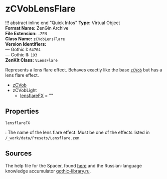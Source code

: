 # zCVobLensFlare

!!! abstract inline end "Quick Infos"
    **Type:** Virtual Object<br/>
    **Format Name:** ZenGin Archive<br/>
    **File Extension:** `.ZEN`<br/>
    **Class Name:** `zCVobLensFlare`<br/>
    **Version Identifiers:**<br />
    — Gothic I: `64704`<br/>
    — Gothic II: `193`<br/>
    **ZenKit Class:** `VLensFlare`

Represents a lens flare effect. Behaves exactly like the base [`zCVob`](zCVob.md) but has a lens flare effect.

<ul class="sp-list">
    <li class="sp-type"><a href="../zCVob/">zCVob</a></li>
    <li class="sp-type">
        <span>zCVobLight</span>
        <ul class="sp-list">
            <li class="sp-string"><a href="#lensflareFX">lensflareFX</a> = ""</li>
        </ul>
    </li>
</ul>

## Properties

<a name="lensflareFX" class="t-str"></a> `lensflareFX`

:   The name of the lens flare effect. Must be one of the effects listed in `/_work/data/Presets/Lensflare.zen`.

## Sources

The help file for the Spacer, found [here](https://wiki.worldofgothic.de/doku.php?id=spacer:hilfedatei) and the
Russian-language knowledge accumulator [gothic-library.ru](http://www.gothic-library.ru/publ/class_zcvoblensflare/1-1-0-524).
